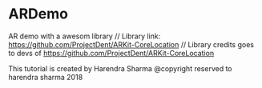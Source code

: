 # ARDemo
AR demo with a awesom library
// Library link: https://github.com/ProjectDent/ARKit-CoreLocation
// Library credits goes to devs of https://github.com/ProjectDent/ARKit-CoreLocation

 This tutorial is created by Harendra Sharma @copyright reserved to harendra sharma 2018

